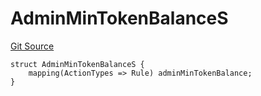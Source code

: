 # AdminMinTokenBalanceS
[Git Source](https://github.com/thrackle-io/tron/blob/3af53b224777c5c1f4e2e734b7757bd798236667/src/client/token/handler/diamond/RuleStorage.sol)


```solidity
struct AdminMinTokenBalanceS {
    mapping(ActionTypes => Rule) adminMinTokenBalance;
}
```


